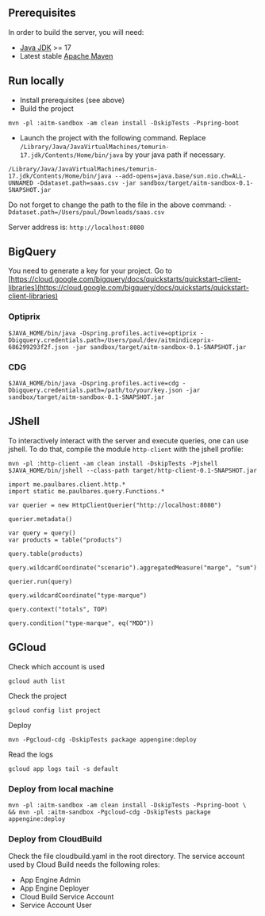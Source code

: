 ## Prerequisites

In order to build the server, you will need:
- [Java JDK](https://www.oracle.com/java/) >= 17
- Latest stable [Apache Maven](http://maven.apache.org/)

## Run locally

- Install prerequisites (see above)
- Build the project
```
mvn -pl :aitm-sandbox -am clean install -DskipTests -Pspring-boot
```
- Launch the project with the following command. Replace `/Library/Java/JavaVirtualMachines/temurin-17.jdk/Contents/Home/bin/java`
  by your java path if necessary.
```
/Library/Java/JavaVirtualMachines/temurin-17.jdk/Contents/Home/bin/java --add-opens=java.base/sun.nio.ch=ALL-UNNAMED -Ddataset.path=saas.csv -jar sandbox/target/aitm-sandbox-0.1-SNAPSHOT.jar
```
Do not forget to change the path to the file in the above command: `-Ddataset.path=/Users/paul/Downloads/saas.csv`

Server address is: `http://localhost:8080`

## BigQuery

You need to generate a key for your project. Go to [https://cloud.google.com/bigquery/docs/quickstarts/quickstart-client-libraries](https://cloud.google.com/bigquery/docs/quickstarts/quickstart-client-libraries)

### Optiprix
```
$JAVA_HOME/bin/java -Dspring.profiles.active=optiprix -Dbigquery.credentials.path=/Users/paul/dev/aitmindiceprix-686299293f2f.json -jar sandbox/target/aitm-sandbox-0.1-SNAPSHOT.jar
```

### CDG
```
$JAVA_HOME/bin/java -Dspring.profiles.active=cdg -Dbigquery.credentials.path=/path/to/your/key.json -jar sandbox/target/aitm-sandbox-0.1-SNAPSHOT.jar
```

## JShell

To interactively interact with the server and execute queries, one can use jshell. To do that, compile the module
`http-client` with the jshell profile:

```
mvn -pl :http-client -am clean install -DskipTests -Pjshell
$JAVA_HOME/bin/jshell --class-path target/http-client-0.1-SNAPSHOT.jar
```

```jshelllanguage
import me.paulbares.client.http.*
import static me.paulbares.query.Functions.*

var querier = new HttpClientQuerier("http://localhost:8080")

querier.metadata()

var query = query()
var products = table("products")

query.table(products)

query.wildcardCoordinate("scenario").aggregatedMeasure("marge", "sum")

querier.run(query)

query.wildcardCoordinate("type-marque")

query.context("totals", TOP)

query.condition("type-marque", eq("MDD"))
```

## GCloud

Check which account is used
```
gcloud auth list
```

Check the project
```
gcloud config list project
```

Deploy
```
mvn -Pgcloud-cdg -DskipTests package appengine:deploy
```

Read the logs
```
gcloud app logs tail -s default
```

### Deploy from local machine

```
mvn -pl :aitm-sandbox -am clean install -DskipTests -Pspring-boot \
&& mvn -pl :aitm-sandbox -Pgcloud-cdg -DskipTests package appengine:deploy
```

### Deploy from CloudBuild

Check the file cloudbuild.yaml in the root directory. The service account used by Cloud Build needs the following roles:
- App Engine Admin
- App Engine Deployer
- Cloud Build Service Account
- Service Account User 
